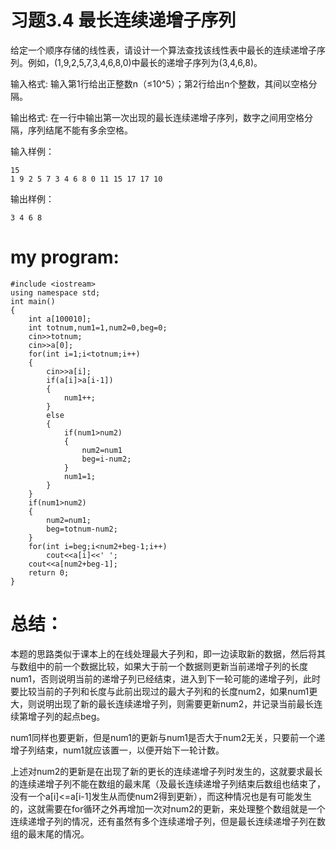 习题3.4 最长连续递增子序列
==
给定一个顺序存储的线性表，请设计一个算法查找该线性表中最长的连续递增子序列。例如，(1,9,2,5,7,3,4,6,8,0)中最长的递增子序列为(3,4,6,8)。

输入格式:
输入第1行给出正整数n（≤10^5）；第2行给出n个整数，其间以空格分隔。

输出格式:
在一行中输出第一次出现的最长连续递增子序列，数字之间用空格分隔，序列结尾不能有多余空格。

输入样例：
```
15
1 9 2 5 7 3 4 6 8 0 11 15 17 17 10
```
输出样例：
```
3 4 6 8
```
my program:
==
```
#include <iostream>
using namespace std;
int main()
{
    int a[100010];
    int totnum,num1=1,num2=0,beg=0;
    cin>>totnum;
    cin>>a[0];
    for(int i=1;i<totnum;i++)
    {
        cin>>a[i];
        if(a[i]>a[i-1])
        {
            num1++;
        }
        else
        {
            if(num1>num2)
            {
                num2=num1
                beg=i-num2;
            }
            num1=1;
        }
    }
    if(num1>num2)
    {
        num2=num1;
        beg=totnum-num2;
    }
    for(int i=beg;i<num2+beg-1;i++)
        cout<<a[i]<<' ';
    cout<<a[num2+beg-1];
    return 0;
}
```
总结：
==
   本题的思路类似于课本上的在线处理最大子列和，即一边读取新的数据，然后将其与数组中的前一个数据比较，如果大于前一个数据则更新当前递增子列的长度num1，否则说明当前的递增子列已经结束，进入到下一轮可能的递增子列，此时要比较当前的子列和长度与此前出现过的最大子列和的长度num2，如果num1更大，则说明出现了新的最长连续递增子列，则需要更新num2，并记录当前最长连续第增子列的起点beg。

   num1同样也要更新，但是num1的更新与num1是否大于num2无关，只要前一个递增子列结束，num1就应该置一，以便开始下一轮计数。
   
   上述对num2的更新是在出现了新的更长的连续递增子列时发生的，这就要求最长的连续递增子列不能在数组的最末尾（及最长连续递增子列结束后数组也结束了，没有一个a[i]<=a[i-1]发生从而使num2得到更新），而这种情况也是有可能发生的，这就需要在for循环之外再增加一次对num2的更新，来处理整个数组就是一个连续递增子列的情况，还有虽然有多个连续递增子列，但是最长连续递增子列在数组的最末尾的情况。
